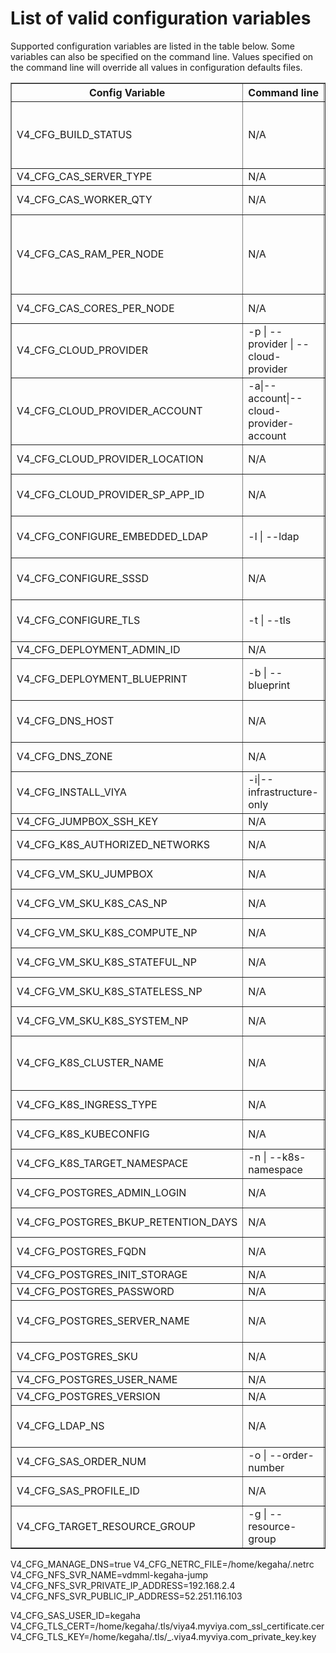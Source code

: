 # List of valid configuration variables

Supported configuration variables are listed in the table below.  Some variables can also be specified on the command line.  Values specified on the command line will override all values in configuration defaults files.


  <table border="1">
  <thead>
    <tr>
      <th>Config Variable</th>
      <th>Command line</th>
      <th>Notes</th>
    </tr>
  </thead>
  <tbody>
    <tr>
      <td>V4_CFG_BUILD_STATUS</td>
      <td>N/A</td>
	    <td>SCRIPT USE ONLY!!<br>Do not override.  Do not specify.  This variable is used within the script to determine if maintenance is being performed on a deployment.</td>
    </tr>
    <tr>
      <td>V4_CFG_CAS_SERVER_TYPE</td>
      <td>N/A</td>
	    <td>Valid values [smp | mpp].</td>
    </tr>
    <tr>
      <td>V4_CFG_CAS_WORKER_QTY</td>
      <td>N/A</td>
	    <td>Number of workers in an mpp cas server.  Defaults to 0 / smp CAS server.</td>
    </tr>
    <tr>
      <td>V4_CFG_CAS_RAM_PER_NODE</td>
      <td>N/A</td>
	    <td>Amount of RAM to request at CAS pod creation time.  Note that the value in the deployment defaults file after Viya has been deployed will be the calculated amount of RAM actually used for the memmory request and limit values.</td>
    </tr>
    <tr>
      <td>V4_CFG_CAS_CORES_PER_NODE</td>
      <td>N/A</td>
	    <td>Number of cores to request at CAS pod creation time.</td>
    </tr>
    <tr>
      <td>V4_CFG_CLOUD_PROVIDER</td>
      <td>-p | --provider | --cloud-provider</td>
	    <td>Used to specify the target cloud provider.<br>Currently supported values: azure<br>Valid values: [aws|azure|gcp|custom]
    </tr>
    <tr>
      <td>V4_CFG_CLOUD_PROVIDER_ACCOUNT</td>
      <td>-a|--account|--cloud-provider-account</td>
	    <td>Used to specify the target cloud provider account.</td>
    </tr>
    <tr>
      <td>V4_CFG_CLOUD_PROVIDER_LOCATION</td>
      <td>N/A</td>
	    <td>Used to specify the cloud provider region or location to be used for this deployment.</td>
    </tr>
    <tr>
      <td>V4_CFG_CLOUD_PROVIDER_SP_APP_ID</td>
      <td>N/A</td>
	    <td>SCRIPT USE ONLY!!<br>Do not override.  Do not specify. The service principal used to provision AKS.</td>
    </tr>
    <tr>
      <td>V4_CFG_CONFIGURE_EMBEDDED_LDAP</td>
      <td>-l | --ldap</td>
	    <td>Install the embedded ldap container.  Will be provisioned per content of config/openldap.yaml</td>
    </tr>
    <tr>
      <td>V4_CFG_CONFIGURE_SSSD</td>
      <td>N/A</td>
	    <td>[true|false] Configure SSSD If -l or --ldap are used this will be set to "true"  Should be "true" if using LDAP</td>
    </tr>
    <tr>
      <td>V4_CFG_CONFIGURE_TLS</td>
      <td>-t | --tls</td>
	    <td>[true|false] Configure TLS - This is not yet ready for production use - use only if developing the viya-deployment script.</td>
    </tr>
    <tr>
      <td>V4_CFG_DEPLOYMENT_ADMIN_ID</td>
      <td>N/A</td>
	    <td>User name created on the jumpbox server.</td>
    </tr>
    <tr>
      <td>V4_CFG_DEPLOYMENT_BLUEPRINT</td>
      <td>-b | --blueprint</td>
	    <td>Which blueprint to use to drive infrastructure buildout.  Currently supported value is basic.</td>
    </tr>
    <tr>
      <td>V4_CFG_DNS_HOST</td>
      <td>N/A</td>
	    <td>Hostname (short value - without domain / zone). of the DNS name to be used to access the deployment</td>
    </tr>
    <tr>
      <td>V4_CFG_DNS_ZONE</td>
      <td>N/A</td>
	    <td>DNS Zone / domain to be used to access the deployment</td>
    </tr>
    <tr>
      <td>V4_CFG_INSTALL_VIYA</td>
      <td>-i|--infrastructure-only</td>
	    <td>Depricated - used to be used to drive installation when the script was less command line driven</td>
    </tr>
    <tr>
      <td>V4_CFG_JUMPBOX_SSH_KEY</td>
      <td>N/A</td>
	    <td>Derived value.  Do not edit.</td>
    </tr>
    <tr>
      <td>V4_CFG_K8S_AUTHORIZED_NETWORKS</td>
      <td>N/A</td>
	    <td>Derived value.  Created from the NSG rules and the IP address of the jumpbox.</td>
    </tr>
    <tr>
      <td>V4_CFG_VM_SKU_JUMPBOX</td>
      <td>N/A</td>
	    <td>VM SKU to be used when creating the jumpbox server.</td>
    </tr>
    <tr>
      <td>V4_CFG_VM_SKU_K8S_CAS_NP</td>
      <td>N/A</td>
	    <td>VM SKU to be used when creating the CAS node pool.</td>
    </tr>
    <tr>
      <td>V4_CFG_VM_SKU_K8S_COMPUTE_NP</td>
      <td>N/A</td>
	    <td>VM SKU to be used when creating the compute node pool.</td>
    </tr>
    <tr>
      <td>V4_CFG_VM_SKU_K8S_STATEFUL_NP</td>
      <td>N/A</td>
	    <td>VM SKU to be used when creating the node pool for stateful services.</td>
    </tr>
    <tr>
      <td>V4_CFG_VM_SKU_K8S_STATELESS_NP</td>
      <td>N/A</td>
	    <td>VM SKU to be used when creating the node pool for stateless services.</td>
    </tr>
    <tr>
      <td>V4_CFG_VM_SKU_K8S_SYSTEM_NP</td>
      <td>N/A</td>
	    <td>VM SKU to be used when creating the AKS system node pool.</td>
    </tr>
    <tr>
      <td>V4_CFG_K8S_CLUSTER_NAME</td>
      <td>N/A</td>
	    <td>Name to be used for the AKS cluster.  If not specified then defaults to "${V4_CFG_TARGET_RESOURCE_GROUP}-k8s" .</td>
    </tr>
    <tr>
      <td>V4_CFG_K8S_INGRESS_TYPE</td>
      <td>N/A</td>
	    <td>Ingress controller to be used.  [ istio | ingress ] where ingress=nginx-ingress.</td>
    </tr>
    <tr>
      <td>V4_CFG_K8S_KUBECONFIG</td>
      <td>N/A</td>
	    <td>Do Not Specify.  location of the KUBECONFIG file for this deployment.</td>
    </tr>
    <tr>
      <td>V4_CFG_K8S_TARGET_NAMESPACE</td>
      <td>-n | --k8s-namespace</td>
	    <td>K8s namespace to target for the viya deployment.</td>
    </tr>
    <tr>
      <td>V4_CFG_POSTGRES_ADMIN_LOGIN</td>
      <td>N/A</td>
	    <td>Returned by the deployment.  Login to access the postgres deployment.</td>
    </tr>
    <tr>
      <td>V4_CFG_POSTGRES_BKUP_RETENTION_DAYS</td>
      <td>N/A</td>
	    <td>Number of days to retain postgres backups.</td>
    </tr>
    <tr>
      <td>V4_CFG_POSTGRES_FQDN</td>
      <td>N/A</td>
	    <td>Returned by the deployment.  FQDN of the Azure DB for postgres instance.</td>
    </tr>
    <tr>
      <td>V4_CFG_POSTGRES_INIT_STORAGE</td>
      <td>N/A</td>
	    <td>Initial Storage allocation request.</td>
    </tr>
    <tr>
      <td>V4_CFG_POSTGRES_PASSWORD</td>
      <td>N/A</td>
	    <td>Password for postgres admin user.</td>
    </tr>
    <tr>
      <td>V4_CFG_POSTGRES_SERVER_NAME</td>
      <td>N/A</td>
	    <td>Name of postgres server.  Defaults to "${V4_CFG_TARGET_RESOURCE_GROUP}-pgsql".</td>
    </tr>
    <tr>
      <td>V4_CFG_POSTGRES_SKU</td>
      <td>N/A</td>
	    <td>SKU to be specified at time of Azure DB for postgres creation.</td>
    </tr>
    <tr>
      <td>V4_CFG_POSTGRES_USER_NAME</td>
      <td>N/A</td>
	    <td>Postgres admin user name.</td>
    </tr>
    <tr>
      <td>V4_CFG_POSTGRES_VERSION</td>
      <td>N/A</td>
	    <td>Requested version of postgres.</td>
    </tr>
    <tr>
      <td>V4_CFG_LDAP_NS</td>
      <td>N/A</td>
	    <td>Defaults to openldap.  Set this if the namespace of the ldap server needs to be called something else.</td>
    </tr>
    <tr>
      <td>V4_CFG_SAS_ORDER_NUM</td>
      <td>-o | --order-number</td>
	    <td>SAS order number to kustomize and deploy.</td>
    </tr>
    <tr>
      <td>V4_CFG_SAS_PROFILE_ID</td>
      <td>N/A</td>
	    <td>SAS Profile user name.  This is used to obtain the kustomize manifest.</td>
    </tr>
    <tr>
      <td>V4_CFG_TARGET_RESOURCE_GROUP</td>
      <td>-g | --resource-group</td>
	    <td>Name of the resource group to target with Viya deployment.</td>
    </tr>
  </tbody>
</table> 

V4_CFG_MANAGE_DNS=true
V4_CFG_NETRC_FILE=/home/kegaha/.netrc
V4_CFG_NFS_SVR_NAME=vdmml-kegaha-jump
V4_CFG_NFS_SVR_PRIVATE_IP_ADDRESS=192.168.2.4
V4_CFG_NFS_SVR_PUBLIC_IP_ADDRESS=52.251.116.103

V4_CFG_SAS_USER_ID=kegaha
V4_CFG_TLS_CERT=/home/kegaha/.tls/viya4.myviya.com_ssl_certificate.cer
V4_CFG_TLS_KEY=/home/kegaha/.tls/_.viya4.myviya.com_private_key.key
